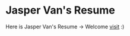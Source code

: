# Jasper Van's Resume

Here is Jasper Van's Resume → Welcome [visit](https://registry.jsonresume.org/saltbo) :)
